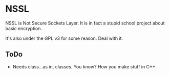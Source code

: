 NSSL
====

NSSL is Not Secure Sockets Layer. It is in fact a stupid school project about basic encryption.

It's also under the GPL v3 for some reason. Deal with it.

ToDo
----
- Needs class...as in, classes. You know? How you make stuff in C++
